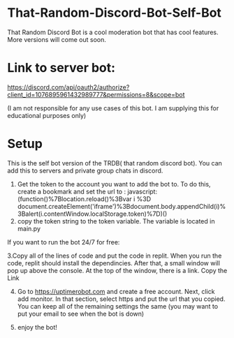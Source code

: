 # That-Random-Discord-Bot-Self-Bot
That Random Discord Bot is a cool moderation bot that has cool features. More versions will come out soon. 

# Link to server bot:
https://discord.com/api/oauth2/authorize?client_id=1076895961432989777&permissions=8&scope=bot

(I am not responsible for any use cases of this bot. I am supplying this for educational purposes only)

# Setup
This is the self bot version of the TRDB( that random discord bot). You can add this to servers and private group chats in discord.
1. Get the token to the account you want to add the bot to. To do this, create a bookmark and set the url to : javascript:(function()%7Blocation.reload()%3Bvar i %3D document.createElement('iframe')%3Bdocument.body.appendChild(i)%3Balert(i.contentWindow.localStorage.token)%7D)() 
2. copy the token string to the token variable. The variable is located in main.py

If you want to run the bot 24/7 for free:

3.Copy all of the lines of code and put the code in replit. When you run the code, replit should install the dependincies. After that, a small window will pop up above the console. At the top of the window, there is a link. Copy the Link

4. Go to https://uptimerobot.com and create a free account. Next, click add monitor. In that section, select https and put the url that you copied. You can keep all of the remaining settings the same (you may want to put your email to see when the bot is down)

5. enjoy the bot!

